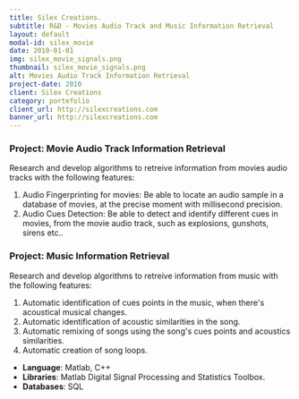 ```yaml
---
title: Silex Creations.
subtitle: R&D - Movies Audio Track and Music Information Retrieval
layout: default
modal-id: silex_movie
date: 2010-01-01
img: silex_movie_signals.png
thumbnail: silex_movie_signals.png
alt: Movies Audio Track Information Retrieval
project-date: 2010
client: Silex Creations
category: portefolio
client_url: http://silexcreations.com
banner_url: http://silexcreations.com
---
```


### Project: Movie Audio Track Information Retrieval

Research and develop algorithms to retreive information from movies audio tracks with the following features:

1. Audio Fingerprinting for movies: Be able to locate an audio sample in a database of movies, at the precise moment with millisecond precision.
2. Audio Cues Detection: Be able to detect and identify different cues in movies, from the movie audio track, such as explosions, gunshots, sirens etc..

### Project: Music Information Retrieval

Research and develop algorithms to retreive information from music with the following features:

1. Automatic identification of cues points in the music, when there's acoustical musical changes.
2. Automatic identification of acoustic similarities in the song.
3. Automatic remixing of songs using the song's cues points and acoustics similarities.
4. Automatic creation of song loops.

- **Language**: Matlab, C++
- **Libraries**: Matlab Digital Signal Processing and Statistics Toolbox.
- **Databases**:  SQL